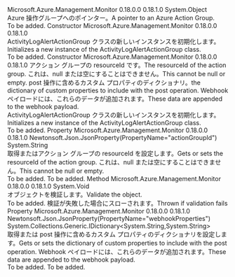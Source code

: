 <Type Name="ActivityLogAlertActionGroup" FullName="Microsoft.Azure.Management.Monitor.Management.Models.ActivityLogAlertActionGroup">
  <TypeSignature Language="C#" Value="public class ActivityLogAlertActionGroup" />
  <TypeSignature Language="ILAsm" Value=".class public auto ansi beforefieldinit ActivityLogAlertActionGroup extends System.Object" />
  <TypeSignature Language="DocId" Value="T:Microsoft.Azure.Management.Monitor.Management.Models.ActivityLogAlertActionGroup" />
  <TypeSignature Language="VB.NET" Value="Public Class ActivityLogAlertActionGroup" />
  <TypeSignature Language="F#" Value="type ActivityLogAlertActionGroup = class" />
  <AssemblyInfo>
    <AssemblyName>Microsoft.Azure.Management.Monitor</AssemblyName>
    <AssemblyVersion>0.18.0.0</AssemblyVersion>
    <AssemblyVersion>0.18.1.0</AssemblyVersion>
  </AssemblyInfo>
  <Base>
    <BaseTypeName>System.Object</BaseTypeName>
  </Base>
  <Interfaces />
  <Docs>
    <summary>
            <span data-ttu-id="27726-101">Azure 操作グループへのポインター。</span><span class="sxs-lookup"><span data-stu-id="27726-101">A pointer to an Azure Action Group.</span></span>
            </summary>
    <remarks>To be added.</remarks>
  </Docs>
  <Members>
    <Member MemberName=".ctor">
      <MemberSignature Language="C#" Value="public ActivityLogAlertActionGroup ();" />
      <MemberSignature Language="ILAsm" Value=".method public hidebysig specialname rtspecialname instance void .ctor() cil managed" />
      <MemberSignature Language="DocId" Value="M:Microsoft.Azure.Management.Monitor.Management.Models.ActivityLogAlertActionGroup.#ctor" />
      <MemberSignature Language="VB.NET" Value="Public Sub New ()" />
      <MemberType>Constructor</MemberType>
      <AssemblyInfo>
        <AssemblyName>Microsoft.Azure.Management.Monitor</AssemblyName>
        <AssemblyVersion>0.18.0.0</AssemblyVersion>
        <AssemblyVersion>0.18.1.0</AssemblyVersion>
      </AssemblyInfo>
      <Parameters />
      <Docs>
        <summary>
            <span data-ttu-id="27726-102">ActivityLogAlertActionGroup クラスの新しいインスタンスを初期化します。</span><span class="sxs-lookup"><span data-stu-id="27726-102">Initializes a new instance of the ActivityLogAlertActionGroup class.</span></span>
            </summary>
        <remarks>To be added.</remarks>
      </Docs>
    </Member>
    <Member MemberName=".ctor">
      <MemberSignature Language="C#" Value="public ActivityLogAlertActionGroup (string actionGroupId, System.Collections.Generic.IDictionary&lt;string,string&gt; webhookProperties = null);" />
      <MemberSignature Language="ILAsm" Value=".method public hidebysig specialname rtspecialname instance void .ctor(string actionGroupId, class System.Collections.Generic.IDictionary`2&lt;string, string&gt; webhookProperties) cil managed" />
      <MemberSignature Language="DocId" Value="M:Microsoft.Azure.Management.Monitor.Management.Models.ActivityLogAlertActionGroup.#ctor(System.String,System.Collections.Generic.IDictionary{System.String,System.String})" />
      <MemberSignature Language="VB.NET" Value="Public Sub New (actionGroupId As String, Optional webhookProperties As IDictionary(Of String, String) = null)" />
      <MemberSignature Language="F#" Value="new Microsoft.Azure.Management.Monitor.Management.Models.ActivityLogAlertActionGroup : string * System.Collections.Generic.IDictionary&lt;string, string&gt; -&gt; Microsoft.Azure.Management.Monitor.Management.Models.ActivityLogAlertActionGroup" Usage="new Microsoft.Azure.Management.Monitor.Management.Models.ActivityLogAlertActionGroup (actionGroupId, webhookProperties)" />
      <MemberType>Constructor</MemberType>
      <AssemblyInfo>
        <AssemblyName>Microsoft.Azure.Management.Monitor</AssemblyName>
        <AssemblyVersion>0.18.0.0</AssemblyVersion>
        <AssemblyVersion>0.18.1.0</AssemblyVersion>
      </AssemblyInfo>
      <Parameters>
        <Parameter Name="actionGroupId" Type="System.String" />
        <Parameter Name="webhookProperties" Type="System.Collections.Generic.IDictionary&lt;System.String,System.String&gt;" />
      </Parameters>
      <Docs>
        <param name="actionGroupId"><span data-ttu-id="27726-103">アクション グループの resourceId です。</span><span class="sxs-lookup"><span data-stu-id="27726-103">The resourceId of the action group.</span></span>
            <span data-ttu-id="27726-104">これは、null または空にすることはできません。</span><span class="sxs-lookup"><span data-stu-id="27726-104">This cannot be null or empty.</span></span></param>
        <param name="webhookProperties"><span data-ttu-id="27726-105">post 操作に含めるカスタム プロパティのディクショナリ。</span><span class="sxs-lookup"><span data-stu-id="27726-105">the dictionary of custom properties to include with the post operation.</span></span> <span data-ttu-id="27726-106">Webhook ペイロードには、これらのデータが追加されます。</span><span class="sxs-lookup"><span data-stu-id="27726-106">These data are appended to the webhook payload.</span></span></param>
        <summary>
            <span data-ttu-id="27726-107">ActivityLogAlertActionGroup クラスの新しいインスタンスを初期化します。</span><span class="sxs-lookup"><span data-stu-id="27726-107">Initializes a new instance of the ActivityLogAlertActionGroup class.</span></span>
            </summary>
        <remarks>To be added.</remarks>
      </Docs>
    </Member>
    <Member MemberName="ActionGroupId">
      <MemberSignature Language="C#" Value="public string ActionGroupId { get; set; }" />
      <MemberSignature Language="ILAsm" Value=".property instance string ActionGroupId" />
      <MemberSignature Language="DocId" Value="P:Microsoft.Azure.Management.Monitor.Management.Models.ActivityLogAlertActionGroup.ActionGroupId" />
      <MemberSignature Language="VB.NET" Value="Public Property ActionGroupId As String" />
      <MemberSignature Language="F#" Value="member this.ActionGroupId : string with get, set" Usage="Microsoft.Azure.Management.Monitor.Management.Models.ActivityLogAlertActionGroup.ActionGroupId" />
      <MemberType>Property</MemberType>
      <AssemblyInfo>
        <AssemblyName>Microsoft.Azure.Management.Monitor</AssemblyName>
        <AssemblyVersion>0.18.0.0</AssemblyVersion>
        <AssemblyVersion>0.18.1.0</AssemblyVersion>
      </AssemblyInfo>
      <Attributes>
        <Attribute>
          <AttributeName>Newtonsoft.Json.JsonProperty(PropertyName="actionGroupId")</AttributeName>
        </Attribute>
      </Attributes>
      <ReturnValue>
        <ReturnType>System.String</ReturnType>
      </ReturnValue>
      <Docs>
        <summary>
            <span data-ttu-id="27726-108">取得またはアクション グループの resourceId を設定します。</span><span class="sxs-lookup"><span data-stu-id="27726-108">Gets or sets the resourceId of the action group.</span></span> <span data-ttu-id="27726-109">これは、null または空にすることはできません。</span><span class="sxs-lookup"><span data-stu-id="27726-109">This cannot be null or empty.</span></span>
            </summary>
        <value>To be added.</value>
        <remarks>To be added.</remarks>
      </Docs>
    </Member>
    <Member MemberName="Validate">
      <MemberSignature Language="C#" Value="public virtual void Validate ();" />
      <MemberSignature Language="ILAsm" Value=".method public hidebysig newslot virtual instance void Validate() cil managed" />
      <MemberSignature Language="DocId" Value="M:Microsoft.Azure.Management.Monitor.Management.Models.ActivityLogAlertActionGroup.Validate" />
      <MemberSignature Language="VB.NET" Value="Public Overridable Sub Validate ()" />
      <MemberSignature Language="F#" Value="abstract member Validate : unit -&gt; unit&#xA;override this.Validate : unit -&gt; unit" Usage="activityLogAlertActionGroup.Validate " />
      <MemberType>Method</MemberType>
      <AssemblyInfo>
        <AssemblyName>Microsoft.Azure.Management.Monitor</AssemblyName>
        <AssemblyVersion>0.18.0.0</AssemblyVersion>
        <AssemblyVersion>0.18.1.0</AssemblyVersion>
      </AssemblyInfo>
      <ReturnValue>
        <ReturnType>System.Void</ReturnType>
      </ReturnValue>
      <Parameters />
      <Docs>
        <summary>
            <span data-ttu-id="27726-110">オブジェクトを検証します。</span><span class="sxs-lookup"><span data-stu-id="27726-110">Validate the object.</span></span>
            </summary>
        <remarks>To be added.</remarks>
        <exception cref="T:Microsoft.Rest.ValidationException">
            <span data-ttu-id="27726-111">検証が失敗した場合にスローされます。</span><span class="sxs-lookup"><span data-stu-id="27726-111">Thrown if validation fails</span></span>
            </exception>
      </Docs>
    </Member>
    <Member MemberName="WebhookProperties">
      <MemberSignature Language="C#" Value="public System.Collections.Generic.IDictionary&lt;string,string&gt; WebhookProperties { get; set; }" />
      <MemberSignature Language="ILAsm" Value=".property instance class System.Collections.Generic.IDictionary`2&lt;string, string&gt; WebhookProperties" />
      <MemberSignature Language="DocId" Value="P:Microsoft.Azure.Management.Monitor.Management.Models.ActivityLogAlertActionGroup.WebhookProperties" />
      <MemberSignature Language="VB.NET" Value="Public Property WebhookProperties As IDictionary(Of String, String)" />
      <MemberSignature Language="F#" Value="member this.WebhookProperties : System.Collections.Generic.IDictionary&lt;string, string&gt; with get, set" Usage="Microsoft.Azure.Management.Monitor.Management.Models.ActivityLogAlertActionGroup.WebhookProperties" />
      <MemberType>Property</MemberType>
      <AssemblyInfo>
        <AssemblyName>Microsoft.Azure.Management.Monitor</AssemblyName>
        <AssemblyVersion>0.18.0.0</AssemblyVersion>
        <AssemblyVersion>0.18.1.0</AssemblyVersion>
      </AssemblyInfo>
      <Attributes>
        <Attribute>
          <AttributeName>Newtonsoft.Json.JsonProperty(PropertyName="webhookProperties")</AttributeName>
        </Attribute>
      </Attributes>
      <ReturnValue>
        <ReturnType>System.Collections.Generic.IDictionary&lt;System.String,System.String&gt;</ReturnType>
      </ReturnValue>
      <Docs>
        <summary>
            <span data-ttu-id="27726-112">取得または post 操作に含めるカスタム プロパティのディクショナリを設定します。</span><span class="sxs-lookup"><span data-stu-id="27726-112">Gets or sets the dictionary of custom properties to include with the post operation.</span></span> <span data-ttu-id="27726-113">Webhook ペイロードには、これらのデータが追加されます。</span><span class="sxs-lookup"><span data-stu-id="27726-113">These data are appended to the webhook payload.</span></span>
            </summary>
        <value>To be added.</value>
        <remarks>To be added.</remarks>
      </Docs>
    </Member>
  </Members>
</Type>